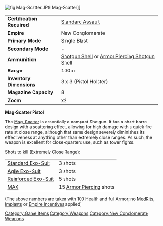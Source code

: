 ![](Mag-Scatter.jpg "fig:Mag-Scatter.JPG") Mag-Scatter\]\]

|                            |                                                                                                      |
| -------------------------- | ---------------------------------------------------------------------------------------------------- |
| **Certification Required** | [Standard Assault](../certifications/Standard_Assault.md)                                                              |
| **Empire**                 | [New Conglomerate](../etc/New_Conglomerate.md)                                                              |
| **Primary Mode**           | Single Blast                                                                                         |
| **Secondary Mode**         | \-                                                                                                   |
| **Ammunition**             | [Shotgun Shell](../ammunition/Shotgun_Shell.md) or [Armor Piercing Shotgun Shell](../ammunition/Armor_Piercing_Shotgun_Shell.md) |
| **Range**                  | 100m                                                                                                 |
| **Inventory Dimensions**   | 3 x 3 (Pistol Holster)                                                                               |
| **Magazine Capacity**      | 8                                                                                                    |
| **Zoom**                   | x2                                                                                                   |

**Mag-Scatter Pistol**

The [Mag-Scatter](Mag-Scatter.md) is essentially a compact
Shotgun. It has a short barrel design with a scattering effect, allowing
for high damage with a quick fire rate at close range, although that
same design severely diminishes its effectiveness at anything other than
extremely close ranges. As such, the weapon is excellent for
close-quarters use, such as tower fights.

Shots to kill (Extremely Close Range):

|                                               |                                              |
| --------------------------------------------- | -------------------------------------------- |
| [Standard Exo-Suit](../armor/Standard_Exo-Suit.md)     | 3 shots                                      |
| [Agile Exo-Suit](../armor/Agile_Exo-Suit.md)           | 3 shots                                      |
| [Reinforced Exo-Suit](../armor/Reinforced_Exo-Suit.md) | 5 shots                                      |
| [MAX](../items/Mechanized_Assault_Exo-Suit.md)         | 15 [Armor Piercing](../terminology/Armor_Piercing.md) shots |

(The above numbers are taken with 100 Health and full Armor; no
[MedKits](../items/MedKit.md), [Implants](../implants/Implants.md) or [Empire
Incentives](../etc/Empire_Incentives.md) applied)

[Category:Game Items](Category:Game_Items.md)
[Category:Weapons](Category:Weapons.md) [Category:New
Conglomerate Weapons](Category:New_Conglomerate_Weapons.md)
